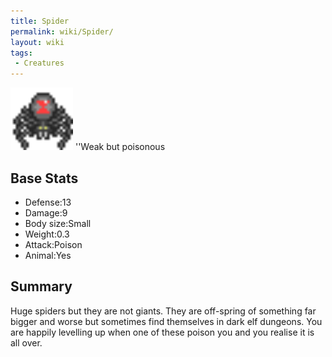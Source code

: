 ```yaml
---
title: Spider
permalink: wiki/Spider/
layout: wiki
tags:
 - Creatures
---
```


<img src="spider.png" title="fig:spider.png" alt="spider.png" width="100" />
''Weak but poisonous

Base Stats
----------

-   Defense:13
-   Damage:9
-   Body size:Small
-   Weight:0.3
-   Attack:Poison
-   Animal:Yes

Summary
-------

Huge spiders but they are not giants. They are off-spring of something
far bigger and worse but sometimes find themselves in dark elf dungeons.
You are happily levelling up when one of these poison you and you
realise it is all over.
